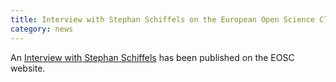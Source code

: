 ```yaml
---
title: Interview with Stephan Schiffels on the European Open Science Cloud (EOSC)
category: news
---
```


An [Interview with Stephan Schiffels](https://www.eoscsecretariat.eu/news-opinion/visions-needs-and-requirements-future-research-environments-exploration-erc-grantee-1) has been published on the EOSC website.